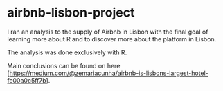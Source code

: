 # airbnb-lisbon-project

I ran an analysis to the supply of Airbnb in Lisbon with the final goal of learning more about R and to discover more about the platform in Lisbon.

The analysis was done exclusively with R.

Main conclusions can be found on here [https://medium.com/@zemariacunha/airbnb-is-lisbons-largest-hotel-fc00a0c5ff7b].
